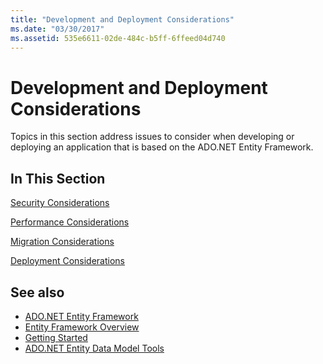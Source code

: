 ```yaml
---
title: "Development and Deployment Considerations"
ms.date: "03/30/2017"
ms.assetid: 535e6611-02de-484c-b5ff-6ffeed04d740
---
```

# Development and Deployment Considerations
Topics in this section address issues to consider when developing or deploying an application that is based on the ADO.NET Entity Framework.  
  
## In This Section  
 [Security Considerations](../../../../../docs/framework/data/adonet/ef/security-considerations.md)  
  
 [Performance Considerations](../../../../../docs/framework/data/adonet/ef/performance-considerations.md)  
  
 [Migration Considerations](../../../../../docs/framework/data/adonet/ef/migration-considerations.md)  
  
 [Deployment Considerations](../../../../../docs/framework/data/adonet/ef/deployment-considerations.md)  
  
## See also
- [ADO.NET Entity Framework](../../../../../docs/framework/data/adonet/ef/index.md)
- [Entity Framework Overview](../../../../../docs/framework/data/adonet/ef/overview.md)
- [Getting Started](../../../../../docs/framework/data/adonet/ef/getting-started.md)
- [ADO.NET Entity Data Model Tools](https://docs.microsoft.com/previous-versions/dotnet/netframework-4.0/bb399249(v=vs.100))
